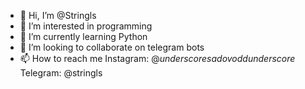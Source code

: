 - 👋 Hi, I’m @Stringls
- 👀 I’m interested in programming
- 🌱 I’m currently learning Python
- 💞️ I’m looking to collaborate on telegram bots
- 📫 How to reach me Instagram: @*underscore*_sadovodd_*underscore*
                     Telegram:  @stringls

<!---
Stringls/Stringls is a ✨ special ✨ repository because its `README.md` (this file) appears on your GitHub profile.
You can click the Preview link to take a look at your changes.
--->

